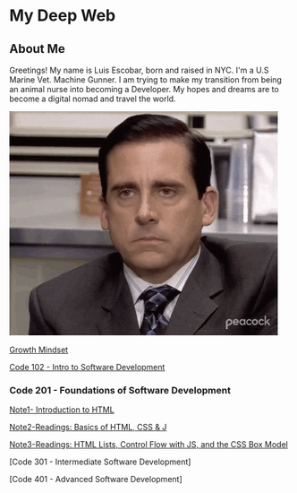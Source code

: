 # My Deep Web




## About Me
Greetings! My name is Luis Escobar, born and raised in NYC. I'm a U.S Marine Vet. Machine Gunner. I am trying to make my transition from being an animal nurse into becoming a Developer. My hopes and dreams are to become a digital nomad and travel the world. 

![Alt text](pics/image-1.png)

[Growth Mindset](tableofcontent/Growth%20Mindset.md)

[Code 102 - Intro to Software Development](code102notes/Tableofcontents.md)



### Code 201 - Foundations of Software Development

[Note1- Introduction to HTML](code201notes/readingnote1.md)

[Note2-Readings: Basics of HTML, CSS & J](code201notes/readingnote2.md)


[Note3-Readings: HTML Lists, Control Flow with JS, and the CSS Box Model](code201notes/readingnotes3.md)












[Code 301 - Intermediate Software Development]

[Code 401 - Advanced Software Development]


